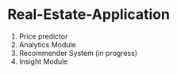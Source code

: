 # Real-Estate-Application
<ol>
  <li>Price predictor</li>
  <li>Analytics Module</li>
  <li>Recommender System (in progress)</li>
  <li>Insight Module</li>
</ol>
